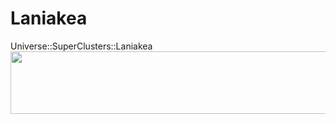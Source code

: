 # Laniakea
Universe::SuperClusters::Laniakea
<img src="https://pbs.twimg.com/media/DtjT05NWsAAgW70.jpg:large" width = "900" height = "100"/>
